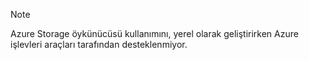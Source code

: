 >[!Note]
> Azure Storage öykünücüsü kullanımını, yerel olarak geliştirirken Azure işlevleri araçları tarafından desteklenmiyor.
